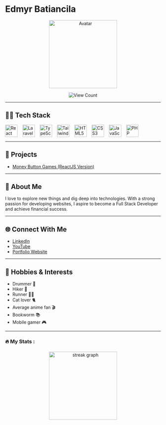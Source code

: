 # Edmyr Batiancila

<p align="center">
  <img src="https://media1.giphy.com/media/PqMTE3jpTKxXi/200w.gif?cid=6c09b952n7ukx3b7umhia02e2b8k0jdhrpvznuuk397uwbxp&ep=v1_gifs_search&rid=200w.gif&ct=g" alt="Avatar" width="220" height="220" />
</p>

<p align="center">
  <img src="https://komarev.com/ghpvc/?username=edmyrbatiancila&label=Profile+Views" alt="View Count"/>
</p>

---

## 👨‍💻 Tech Stack

<span>
  <img src="https://cdn.jsdelivr.net/gh/devicons/devicon/icons/react/react-original.svg" alt="React" width="40" height="40" style="margin-right: 12px; vertical-align: middle;"/>
  <img src="https://cdn.jsdelivr.net/gh/devicons/devicon/icons/laravel/laravel-original.svg" alt="Laravel" width="40" height="40" style="margin-right: 12px; vertical-align: middle;"/>
  <img src="https://cdn.jsdelivr.net/gh/devicons/devicon/icons/typescript/typescript-original.svg" alt="TypeScript" width="40" height="40" style="margin-right: 12px; vertical-align: middle;"/>
  <img src="https://cdn.jsdelivr.net/gh/devicons/devicon/icons/tailwindcss/tailwindcss-original.svg" alt="Tailwind CSS" width="40" height="40" style="margin-right: 12px; vertical-align: middle;"/>
  <img src="https://cdn.jsdelivr.net/gh/devicons/devicon/icons/html5/html5-original.svg" alt="HTML5" width="40" height="40" style="margin-right: 12px; vertical-align: middle;"/>
  <img src="https://cdn.jsdelivr.net/gh/devicons/devicon/icons/css3/css3-original.svg" alt="CSS3" width="40" height="40" style="margin-right: 12px; vertical-align: middle;"/>
  <img src="https://cdn.jsdelivr.net/gh/devicons/devicon/icons/javascript/javascript-original.svg" alt="JavaScript" width="40" height="40" style="margin-right: 12px; vertical-align: middle;"/>
  <img src="https://cdn.jsdelivr.net/gh/devicons/devicon/icons/php/php-original.svg" alt="PHP" width="40" height="40" style="margin-right: 12px; vertical-align: middle;"/>
</span>

---

## 💼 Projects

- [Money Button Games (ReactJS Version)](https://github.com/edmyrbatiancila/Money_Button_Game_ReactJS_Version)

---

## 🔭 About Me

I love to explore new things and dig deep into technologies. With a strong passion for developing websites, I aspire to become a Full Stack Developer and achieve financial success.

---

## 🌐 Connect With Me

- [LinkedIn](https://www.linkedin.com/in/edmyr-batiancila/)
- [YouTube](https://www.youtube.com/@edmyrbatiancila5469)
- [Portfolio Website](https://portfolio-edmyr.netlify.app/)

---

## 🎵 Hobbies & Interests

- Drummer 🥁
- Hiker 🥾
- Runner 🏃‍♂️
- Cat lover 🐈
- Average anime fan 🎬
- Bookworm 📚
- Mobile gamer 🎮

---

###

<h3 align="left">🔥   My Stats :</h3>

###

<div align="center">
  <img src="https://streak-stats.demolab.com?user=edmyrbatiancila&locale=en&mode=daily&theme=dark&hide_border=false&border_radius=5&order=3" height="220" alt="streak graph"  />
</div>

###
